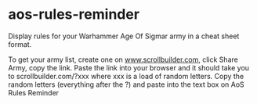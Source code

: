 # aos-rules-reminder
Display rules for your Warhammer Age Of Sigmar army in a cheat sheet format.

To get your army list, create one on www.scrollbuilder.com, click Share Army, copy the link. Paste the link into your browser and it should take you to scrollbuilder.com/?xxx where xxx is a load of random letters. Copy the random letters (everything after the ?) and paste into the text box on AoS Rules Reminder